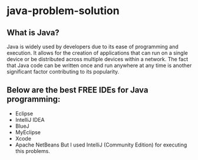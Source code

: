 # java-problem-solution
## What is Java?
Java is widely used by developers due to its ease of programming and execution. It allows for the creation of applications that can run on a single device or be distributed across multiple devices within a network. The fact that Java code can be written once and run anywhere at any time is another significant factor contributing to its popularity.
## Below are the best FREE IDEs for Java programming:
+ Eclipse
+ IntelliJ IDEA
+ BlueJ
+ MyEclipse
+ Xcode
+ Apache NetBeans
But I used IntelliJ (Community Edition) for executing this problems.
